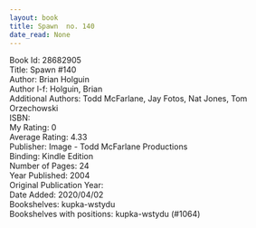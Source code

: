 ```yaml
---
layout: book
title: Spawn  no. 140
date_read: None
---
```


Book Id: 28682905<br />
Title: Spawn #140<br />
Author: Brian Holguin<br />
Author l-f: Holguin, Brian<br />
Additional Authors: Todd McFarlane, Jay Fotos, Nat Jones, Tom Orzechowski<br />
ISBN: <br />
My Rating: 0<br />
Average Rating: 4.33<br />
Publisher: Image - Todd McFarlane Productions<br />
Binding: Kindle Edition<br />
Number of Pages: 24<br />
Year Published: 2004<br />
Original Publication Year: <br />
Date Added: 2020/04/02<br />
Bookshelves: kupka-wstydu<br />
Bookshelves with positions: kupka-wstydu (#1064)<br />

